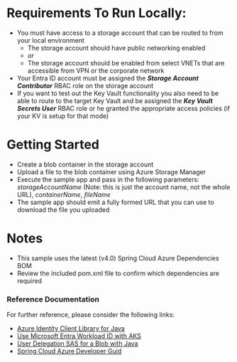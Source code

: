 # Requirements To Run Locally:

- You must have access to a storage account that can be routed to from your local environment
   - The storage account should have public networking enabled 
   - *or*
   - The storage account should be enabled from select VNETs that are accessible from VPN or the corporate network
- Your Entra ID account must be assigned the ***Storage Account Contributor*** RBAC role on the storage account
- If you want to test out the Key Vault functionality you also need to be able to route to the target Key Vault and be assigned the ***Key Vault Secrets User*** RBAC role or he granted the appropriate access policies (if your KV is setup for that mode)

# Getting Started

- Create a blob container in the storage account
- Upload a file to the blob container using Azure Storage Manager
- Execute the sample app and pass in the following parameters: _storageAccountName_ (Note: this is just the account name, not the whole URL), _containerName_, _fileName_
- The sample app should emit a fully formed URL that you can use to download the file you uploaded

# Notes

- This sample uses the latest (v4.0) Spring Cloud Azure Dependencies BOM
- Review the included pom.xml file to confirm which dependencies are required

### Reference Documentation
For further reference, please consider the following links:

* [Azure Identity Client Library for Java](https://learn.microsoft.com/en-us/java/api/overview/azure/identity-readme?view=azure-java-stable)
* [Use Microsoft Entra Workload ID with AKS](https://learn.microsoft.com/en-us/azure/aks/workload-identity-overview?tabs=java)
* [User Delegation SAS for a Blob with Java](https://learn.microsoft.com/en-us/azure/storage/blobs/storage-blob-user-delegation-sas-create-java)
* [Spring Cloud Azure Developer Guid](https://learn.microsoft.com/en-us/azure/developer/java/spring-framework/developer-guide-overview)
